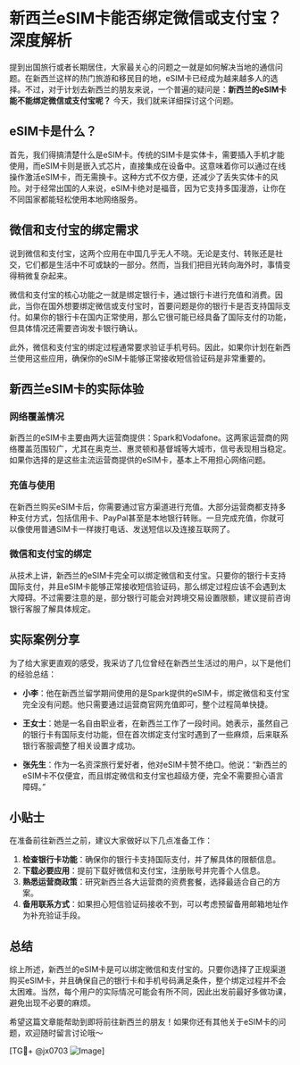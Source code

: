 # 新西兰eSIM卡能否绑定微信或支付宝？深度解析

提到出国旅行或者长期居住，大家最关心的问题之一就是如何解决当地的通信问题。在新西兰这样的热门旅游和移民目的地，eSIM卡已经成为越来越多人的选择。不过，对于计划去新西兰的朋友来说，一个普遍的疑问是：**新西兰的eSIM卡能不能绑定微信或支付宝呢？** 今天，我们就来详细探讨这个问题。

## eSIM卡是什么？

首先，我们得搞清楚什么是eSIM卡。传统的SIM卡是实体卡，需要插入手机才能使用，而eSIM卡则是嵌入式芯片，直接集成在设备中。这意味着你可以通过在线操作激活eSIM卡，而无需换卡。这种方式不仅方便，还减少了丢失实体卡的风险。对于经常出国的人来说，eSIM卡绝对是福音，因为它支持多国漫游，让你在不同国家都能轻松使用本地网络服务。

## 微信和支付宝的绑定需求

说到微信和支付宝，这两个应用在中国几乎无人不晓。无论是支付、转账还是社交，它们都是生活中不可或缺的一部分。然而，当我们把目光转向海外时，事情变得稍微复杂起来。

微信和支付宝的核心功能之一就是绑定银行卡，通过银行卡进行充值和消费。因此，当你在国外想要绑定微信或支付宝时，首要问题是你的银行卡是否支持国际支付。如果你的银行卡在国内正常使用，那么它很可能已经具备了国际支付的功能，但具体情况还需要咨询发卡银行确认。

此外，微信和支付宝的绑定过程通常要求验证手机号码。因此，如果你计划在新西兰使用这些应用，确保你的eSIM卡能够正常接收短信验证码是非常重要的。

## 新西兰eSIM卡的实际体验

### 网络覆盖情况

新西兰的eSIM卡主要由两大运营商提供：Spark和Vodafone。这两家运营商的网络覆盖范围较广，尤其在奥克兰、惠灵顿和基督城等大城市，信号表现相当稳定。如果你选择的是这些主流运营商提供的eSIM卡，基本上不用担心网络问题。

### 充值与使用

在新西兰购买eSIM卡后，你需要通过官方渠道进行充值。大部分运营商都支持多种支付方式，包括信用卡、PayPal甚至是本地银行转账。一旦完成充值，你就可以像使用普通SIM卡一样拨打电话、发送短信以及连接互联网了。

### 微信和支付宝的绑定

从技术上讲，新西兰的eSIM卡完全可以绑定微信和支付宝。只要你的银行卡支持国际支付，并且eSIM卡能够正常接收短信验证码，那么绑定过程应该不会遇到太大障碍。不过需要注意的是，部分银行可能会对跨境交易设置限额，建议提前咨询银行客服了解具体规定。

## 实际案例分享

为了给大家更直观的感受，我采访了几位曾经在新西兰生活过的用户，以下是他们的经验总结：

- **小李**：他在新西兰留学期间使用的是Spark提供的eSIM卡，绑定微信和支付宝完全没有问题。他只需要通过运营商官网充值即可，整个过程简单快捷。
  
- **王女士**：她是一名自由职业者，在新西兰工作了一段时间。她表示，虽然自己的银行卡有国际支付功能，但在首次绑定支付宝时遇到了一些麻烦，后来联系银行客服调整了相关设置才成功。

- **张先生**：作为一名资深旅行爱好者，他对eSIM卡赞不绝口。他说：“新西兰的eSIM卡不仅便宜，而且绑定微信和支付宝也超级方便，完全不需要担心语言障碍。”

## 小贴士

在准备前往新西兰之前，建议大家做好以下几点准备工作：

1. **检查银行卡功能**：确保你的银行卡支持国际支付，并了解具体的限额信息。
2. **下载必要应用**：提前下载好微信和支付宝，注册账号并完善个人信息。
3. **熟悉运营商政策**：研究新西兰各大运营商的资费套餐，选择最适合自己的方案。
4. **备用联系方式**：如果担心短信验证码接收不到，可以考虑预留备用邮箱地址作为补充验证手段。

## 总结

综上所述，新西兰的eSIM卡是可以绑定微信和支付宝的。只要你选择了正规渠道购买eSIM卡，并且确保自己的银行卡和手机号码满足条件，整个绑定过程并不会太困难。当然，每个用户的实际情况可能会有所不同，因此出发前最好多做功课，避免出现不必要的麻烦。

希望这篇文章能帮助到即将前往新西兰的朋友！如果你还有其他关于eSIM卡的问题，欢迎随时留言讨论哦～

[TG💪+ @jx0703 ![Image](https://github.com/user-attachments/assets/dbca1d08-cadb-493c-b0ec-ad6f7a83f270)]